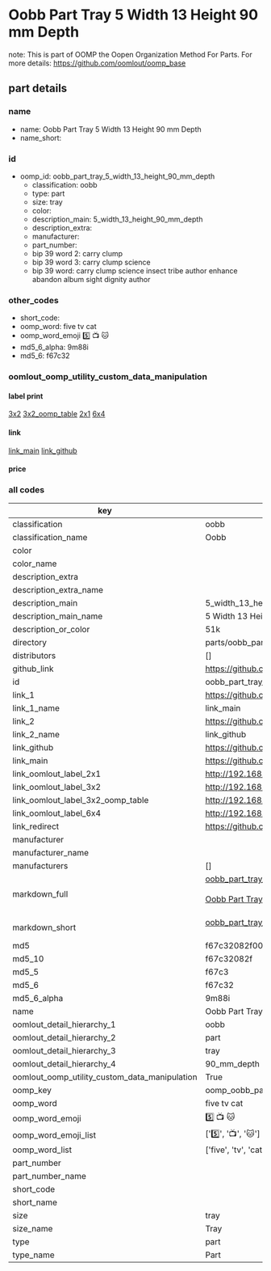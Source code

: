 # Oobb Part Tray 5 Width 13 Height 90 mm Depth  

note: This is part of OOMP the Oopen Organization Method For Parts. For more details: https://github.com/oomlout/oomp_base

##  part details
  







### name
* name: Oobb Part Tray 5 Width 13 Height 90 mm Depth
* name_short: 
### id
* oomp_id: oobb_part_tray_5_width_13_height_90_mm_depth
  * classification: oobb
  * type: part
  * size: tray
  * color: 
  * description_main: 5_width_13_height_90_mm_depth
  * description_extra: 
  * manufacturer: 
  * part_number: 
  * bip 39 word 2: carry clump
  * bip 39 word 3: carry clump science
  * bip 39 word: carry clump science insect tribe author enhance abandon album sight dignity author

### other_codes
* short_code: 
* oomp_word: five tv cat
* oomp_word_emoji :five: :tv: :cat:
* md5_6_alpha: 9m88i
* md5_6: f67c32






### oomlout_oomp_utility_custom_data_manipulation
#### label print
[3x2](http://192.168.1.245:1112/?label=oomp%209m88i)
[3x2_oomp_table](http://192.168.1.108:1112/?label=oomp%209m88i)
[2x1](http://192.168.1.242:1112/?label=oomp%209m88i)
[6x4](http://192.168.1.55:1112/?label=oomp%209m88i)    

#### link

[link_main](https://github.com/oomlout/oomlout_oomp_version_1_messy/tree/main/parts/oobb_part_tray_5_width_13_height_90_mm_depth) [link_github](https://github.com/oomlout/oomlout_oomp_version_1_messy/tree/main/parts/oobb_part_tray_5_width_13_height_90_mm_depth)                             

#### price







### all codes 
| key | value |  
| --- | --- |  
| classification | oobb |  
| classification_name | Oobb |  
| color |  |  
| color_name |  |  
| description_extra |  |  
| description_extra_name |  |  
| description_main | 5_width_13_height_90_mm_depth |  
| description_main_name | 5 Width 13 Height 90 mm Depth |  
| description_or_color | 51k |  
| directory | parts/oobb_part_tray_5_width_13_height_90_mm_depth |  
| distributors | [] |  
| github_link | https://github.com/oomlout/oomlout_oomp_part_src/tree/main/parts/oobb_part_tray_5_width_13_height_90_mm_depth |  
| id | oobb_part_tray_5_width_13_height_90_mm_depth |  
| link_1 | https://github.com/oomlout/oomlout_oomp_version_1_messy/tree/main/parts/oobb_part_tray_5_width_13_height_90_mm_depth |  
| link_1_name | link_main |  
| link_2 | https://github.com/oomlout/oomlout_oomp_version_1_messy/tree/main/parts/oobb_part_tray_5_width_13_height_90_mm_depth |  
| link_2_name | link_github |  
| link_github | https://github.com/oomlout/oomlout_oomp_version_1_messy/tree/main/parts/oobb_part_tray_5_width_13_height_90_mm_depth |  
| link_main | https://github.com/oomlout/oomlout_oomp_version_1_messy/tree/main/parts/oobb_part_tray_5_width_13_height_90_mm_depth |  
| link_oomlout_label_2x1 | http://192.168.1.242:1112/?label=oomp%209m88i |  
| link_oomlout_label_3x2 | http://192.168.1.245:1112/?label=oomp%209m88i |  
| link_oomlout_label_3x2_oomp_table | http://192.168.1.108:1112/?label=oomp%209m88i |  
| link_oomlout_label_6x4 | http://192.168.1.55:1112/?label=oomp%209m88i |  
| link_redirect | https://github.com/oomlout/oomlout_oomp_version_1_messy/tree/main/parts/oobb_part_tray_5_width_13_height_90_mm_depth |  
| manufacturer |  |  
| manufacturer_name |  |  
| manufacturers | [] |  
| markdown_full | [oobb_part_tray_5_width_13_height_90_mm_depth](none)<br>[](none)<br>[Oobb Part Tray 5 Width 13 Height 90 Mm Depth](none)<br><br> |  
| markdown_short | [oobb_part_tray_5_width_13_height_90_mm_depth](none)<br><br> |  
| md5 | f67c32082f0009503df4275181cb1117 |  
| md5_10 | f67c32082f |  
| md5_5 | f67c3 |  
| md5_6 | f67c32 |  
| md5_6_alpha | 9m88i |  
| name | Oobb Part Tray 5 Width 13 Height 90 mm Depth |  
| oomlout_detail_hierarchy_1 | oobb |  
| oomlout_detail_hierarchy_2 | part |  
| oomlout_detail_hierarchy_3 | tray |  
| oomlout_detail_hierarchy_4 | 90_mm_depth |  
| oomlout_oomp_utility_custom_data_manipulation | True |  
| oomp_key | oomp_oobb_part_tray_5_width_13_height_90_mm_depth |  
| oomp_word | five tv cat |  
| oomp_word_emoji | :five: :tv: :cat: |  
| oomp_word_emoji_list | [':five:', ':tv:', ':cat:'] |  
| oomp_word_list | ['five', 'tv', 'cat'] |  
| part_number |  |  
| part_number_name |  |  
| short_code |  |  
| short_name |  |  
| size | tray |  
| size_name | Tray |  
| type | part |  
| type_name | Part |  
